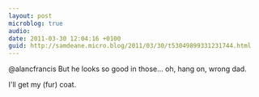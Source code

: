 ```yaml
---
layout: post
microblog: true
audio: 
date: 2011-03-30 12:04:16 +0100
guid: http://samdeane.micro.blog/2011/03/30/t53049899331231744.html
---
```

@alancfrancis But he looks so good in those... oh, hang on, wrong dad.

I'll get my (fur) coat.
